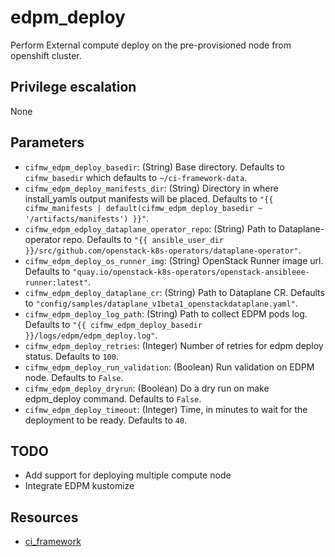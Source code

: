 # edpm_deploy
Perform External compute deploy on the pre-provisioned node from openshift cluster.

## Privilege escalation
None

## Parameters
* `cifmw_edpm_deploy_basedir`: (String) Base directory. Defaults to `cifmw_basedir` which defaults to `~/ci-framework-data`.
* `cifmw_edpm_deploy_manifests_dir`: (String) Directory in where install_yamls output manifests will be placed. Defaults to `"{{ cifmw_manifests | default(cifmw_edpm_deploy_basedir ~ '/artifacts/manifests') }}"`.
* `cifmw_edpm_edploy_dataplane_operator_repo`: (String) Path to Dataplane-operator repo. Defaults to `"{{ ansible_user_dir }}/src/github.com/openstack-k8s-operators/dataplane-operator"`.
* `cifmw_edpm_deploy_os_runner_img`: (String) OpenStack Runner image url. Defaults to `"quay.io/openstack-k8s-operators/openstack-ansibleee-runner:latest"`.
* `cifmw_edpm_deploy_dataplane_cr`: (String) Path to Dataplane CR. Defaults to `"config/samples/dataplane_v1beta1_openstackdataplane.yaml"`.
* `cifmw_edpm_deploy_log_path`: (String) Path to collect EDPM pods log. Defaults to `"{{ cifmw_edpm_deploy_basedir }}/logs/edpm/edpm_deploy.log"`.
* `cifmw_edpm_deploy_retries`: (Integer) Number of retries for edpm deploy status. Defaults to `100`.
* `cifmw_edpm_deploy_run_validation`: (Boolean) Run validation on EDPM node. Defaults to `False`.
* `cifmw_edpm_deploy_dryrun`: (Boolean) Do a dry run on make edpm_deploy command. Defaults to `False`.
* `cifmw_edpm_deploy_timeout`: (Integer) Time, in minutes to wait for the deployment to be ready. Defaults to `40`.

## TODO
- Add support for deploying multiple compute node
- Integrate EDPM kustomize

## Resources
* [ci_framework](https://github.com/openstack-k8s-operators/install_yamls)
